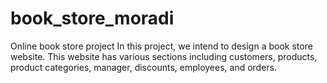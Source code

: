 # book_store_moradi
Online book store project
In this project, we intend to design a book store website.
This website has various sections including customers, products, product categories, manager, discounts, employees, and orders.
